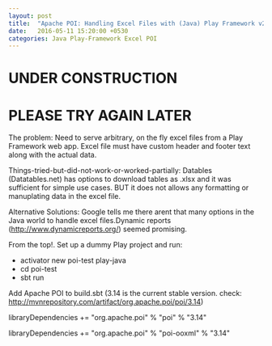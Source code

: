 ```yaml
---
layout: post
title:  "Apache POI: Handling Excel Files with (Java) Play Framework v2.5.x"
date:   2016-05-11 15:20:00 +0530
categories: Java Play-Framework Excel POI
---
```


UNDER CONSTRUCTION
==================

PLEASE TRY AGAIN LATER
======================

The problem: Need to serve arbitrary, on the fly excel files from a Play Framework web app. Excel file must have custom header and footer text along with the actual data.

Things-tried-but-did-not-work-or-worked-partially: Datables (Datatables.net) has options to download tables as .xlsx and it was sufficient for simple use cases. BUT it does not allows any formatting or manuplating data in the excel file.

Alternative Solutions: Google tells me there arent that many options in the Java world to handle excel files.Dynamic reports (http://www.dynamicreports.org/) seemed promising.


From the top!.
Set up a dummy Play project and run:

* activator new poi-test play-java
* cd poi-test
* sbt run

Add Apache POI to build.sbt (3.14 is the current stable version. check: http://mvnrepository.com/artifact/org.apache.poi/poi/3.14)

libraryDependencies += "org.apache.poi" % "poi" % "3.14"

libraryDependencies += "org.apache.poi" % "poi-ooxml" % "3.14"


<script type="text/javascript" src="http://cdn.mathjax.org/mathjax/latest/MathJax.js?config=TeX-AMS-MML_HTMLorMML"></script>
